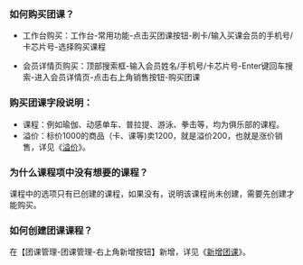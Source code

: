 ### 如何购买团课？

- 工作台购买：工作台-常用功能-点击买团课按钮-刷卡/输入买课会员的手机号/卡芯片号-选择购买课程

- 会员详情页购买：顶部搜索框-输入会员姓名/手机号/卡芯片号-Enter键回车搜索-进入会员详情页-点击右上角销售按钮-购买团课 

### 购买团课字段说明：

- 课程：例如瑜伽、动感单车、普拉提、游泳、拳击等，均为俱乐部的课程。
- 溢价：标价1000的商品（卡、课等)卖1200，就是溢价200，也就是涨价销售，详见《[溢价]()》。

### 为什么课程项中没有想要的课程？

课程中的选项只有已创建的课程，如果没有，说明该课程尚未创建，需要先创建才能购买。

### 如何创建团课课程？

在【团课管理-团课管理-右上角新增按钮】新增，详见《[新增团课]()》。


